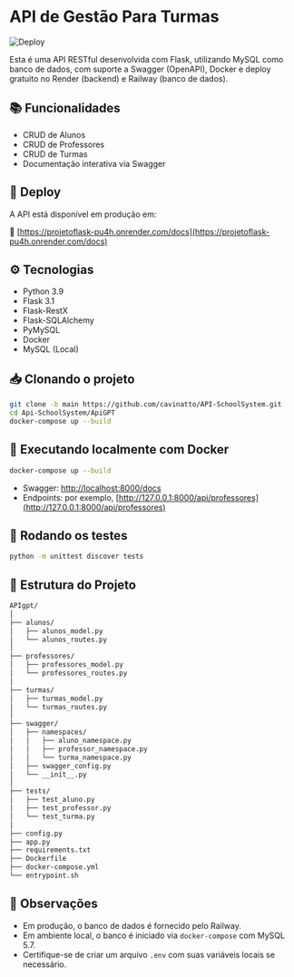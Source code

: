 # API de Gestão Para Turmas

![Deploy](https://img.shields.io/badge/deploy-render-green)

Esta é uma API RESTful desenvolvida com Flask, utilizando MySQL como banco de dados, com suporte a Swagger (OpenAPI), Docker e deploy gratuito no Render (backend) e Railway (banco de dados).

## 📚 Funcionalidades

- CRUD de Alunos
- CRUD de Professores
- CRUD de Turmas
- Documentação interativa via Swagger

## 🚀 Deploy

A API está disponível em produção em:

🔗 [https://projetoflask-pu4h.onrender.com/docs](https://projetoflask-pu4h.onrender.com/docs)

## ⚙️ Tecnologias

- Python 3.9
- Flask 3.1
- Flask-RestX
- Flask-SQLAlchemy
- PyMySQL
- Docker
- MySQL (Local)

## 📥 Clonando o projeto

```bash
git clone -b main https://github.com/cavinatto/API-SchoolSystem.git
cd Api-SchoolSystem/ApiGPT
docker-compose up --build
```

## 🐋 Executando localmente com Docker

```bash
docker-compose up --build
```

- Swagger: [http://localhost:8000/docs](http://localhost:8000/docs)
- Endpoints: por exemplo, [http://127.0.0.1:8000/api/professores](http://127.0.0.1:8000/api/professores)

## 🧪 Rodando os testes

```bash
python -m unittest discover tests
```

## 📂 Estrutura do Projeto

```bash
APIgpt/
│
├── alunos/
│   ├── alunos_model.py
│   └── alunos_routes.py
│
├── professores/
│   ├── professores_model.py
│   └── professores_routes.py
│
├── turmas/
│   ├── turmas_model.py
│   └── turmas_routes.py
│
├── swagger/
│   ├── namespaces/
│   │   ├── aluno_namespace.py
│   │   ├── professor_namespace.py
│   │   └── turma_namespace.py
│   ├── swagger_config.py
│   └── __init__.py
│
├── tests/
│   ├── test_aluno.py
│   ├── test_professor.py
│   └── test_turma.py
│
├── config.py
├── app.py
├── requirements.txt
├── Dockerfile
├── docker-compose.yml
└── entrypoint.sh
```

## 📝 Observações

- Em produção, o banco de dados é fornecido pelo Railway.
- Em ambiente local, o banco é iniciado via `docker-compose` com MySQL 5.7.
- Certifique-se de criar um arquivo `.env` com suas variáveis locais se necessário.
